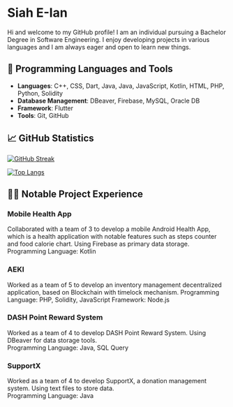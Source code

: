 # Siah E-Ian
Hi and welcome to my GitHub profile! I am an individual pursuing a Bachelor Degree in Software Engineering. I enjoy developing projects in various languages and I am always eager and open to learn new things.

## 🔧 Programming Languages and Tools
- **Languages**: C++, CSS, Dart, Java, Java, JavaScript, Kotlin, HTML, PHP, Python, Solidity
- **Database Management**: DBeaver, Firebase, MySQL, Oracle DB
- **Framework**: Flutter
- **Tools**: Git, GitHub

## 📈 GitHub Statistics
[![GitHub Streak](https://github-readme-streak-stats-seven-kappa.vercel.app?user=eiansiah&theme=blueberry-duo)](https://git.io/streak-stats)

[![Top Langs](https://github-readme-stats-git-main-eiansiahs-projects.vercel.app/api/top-langs/?username=eiansiah&show_icons=true&theme=blueberry&layout=compact&langs_count=10&exclude_repo=github-readme-stats,github-readme-streak-stats,PaddleOCR,my_counter_app&hide=CMake,CUDA)](https://github.com/anuraghazra/github-readme-stats)

## 🧑‍💻 Notable Project Experience
### Mobile Health App
Collaborated with a team of 3 to develop a mobile Android Health App, which is a health application with notable features such as steps counter and food calorie chart. Using Firebase as primary data storage.  
Programming Language: Kotlin

### AEKI 
Worked as a team of 5 to develop an inventory management decentralized application, based on Blockchain with timelock mechanism.
Programming Language: PHP, Solidity, JavaScript
Framework: Node.js

### DASH Point Reward System
Worked as a team of 4 to develop DASH Point Reward System. Using DBeaver for data storage tools.  
Programming Language: Java, SQL Query

### SupportX
Worked as a team of 4 to develop SupportX, a donation management system. Using text files to store data.  
Programming Language: Java

